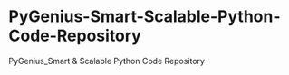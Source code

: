 # PyGenius-Smart-Scalable-Python-Code-Repository
PyGenius_Smart &amp; Scalable Python Code Repository

